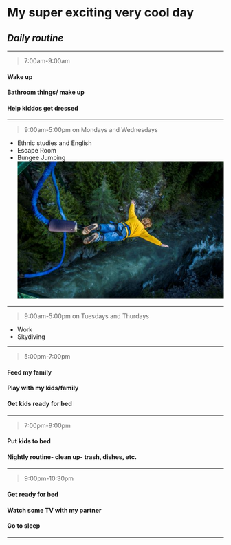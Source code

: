 # **My super exciting very cool day** #
## *Daily routine* ##
---
>7:00am-9:00am
#### Wake up
#### Bathroom things/ make up
#### Help kiddos get dressed
---
>9:00am-5:00pm on Mondays and Wednesdays
- Ethnic studies and English
- Escape Room
- Bungee Jumping 
![alt text](bungee-jumping.jpg) 
---
>9:00am-5:00pm on Tuesdays and Thurdays
- Work
- Skydiving
---
>5:00pm-7:00pm
#### Feed my family
#### Play with my kids/family
#### Get kids ready for bed
---
>7:00pm-9:00pm
#### Put kids to bed
#### Nightly routine- clean up- trash, dishes, etc.
---
>9:00pm-10:30pm
#### Get ready for bed
#### Watch some TV with my partner
#### Go to sleep
---